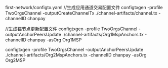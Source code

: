 
first-network/configtx.yaml
//生成应用通道交易配置文件
configtxgen -profile TwoOrgsChannel -outputCreateChannelTx ./channel-artifacts/channel.tx -channelID chanpay

//生成锚节点更新配置文件
configtxgen -profile TwoOrgsChannel -outputAnchorPeersUpdate ./channel-artifacts/Org1MspAnchors.tx -channelID chanpay -asOrg Org1MSP

configtxgen -profile TwoOrgsChannel -outputAnchorPeersUpdate ./channel-artifacts/Org2MspAnchors.tx -channelID chanpay -asOrg Org2MSP
